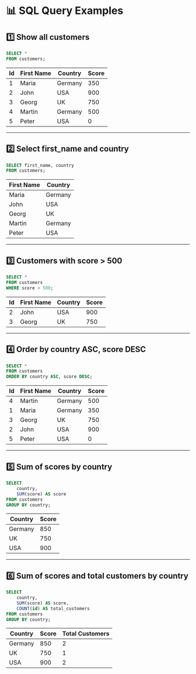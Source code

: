 # 📊 SQL Query Examples

## 1️⃣ Show all customers
```sql
SELECT *
FROM customers;
```

| Id | First Name | Country  | Score |
|----|------------|----------|-------|
| 1  | Maria      | Germany  | 350   |
| 2  | John       | USA      | 900   |
| 3  | Georg      | UK       | 750   |
| 4  | Martin     | Germany  | 500   |
| 5  | Peter      | USA      | 0     |

---
## 2️⃣ Select first_name and country
```sql
SELECT first_name, country
FROM customers;
```
| First Name | Country |
| ---------- | ------- |
| Maria      | Germany |
| John       | USA     |
| Georg      | UK      |
| Martin     | Germany |
| Peter      | USA     |

---
## 3️⃣ Customers with score > 500
```sql
SELECT *
FROM customers 
WHERE score > 500;
```
| Id | First Name | Country | Score |
| -- | ---------- | ------- | ----- |
| 2  | John       | USA     | 900   |
| 3  | Georg      | UK      | 750   |

---
## 4️⃣ Order by country ASC, score DESC
```sql
SELECT *
FROM customers 
ORDER BY country ASC, score DESC;
```
| Id | First Name | Country | Score |
| -- | ---------- | ------- | ----- |
| 4  | Martin     | Germany | 500   |
| 1  | Maria      | Germany | 350   |
| 3  | Georg      | UK      | 750   |
| 2  | John       | USA     | 900   |
| 5  | Peter      | USA     | 0     |

---
## 5️⃣ Sum of scores by country
```sql
SELECT 
    country,
    SUM(score) AS score
FROM customers
GROUP BY country;
```
| Country | Score |
| ------- | ----- |
| Germany | 850   |
| UK      | 750   |
| USA     | 900   |

---
## 6️⃣ Sum of scores and total customers by country
```sql
SELECT 
    country,
    SUM(score) AS score,
    COUNT(id) AS total_customers
FROM customers
GROUP BY country;
```
| Country | Score | Total Customers |
| ------- | ----- | --------------- |
| Germany | 850   | 2               |
| UK      | 750   | 1               |
| USA     | 900   | 2               |


